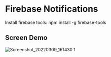 # Firebase Notifications

Install firebase tools:
npm install -g firebase-tools

## Screen Demo

![Screenshot_20220309_161430 1](https://user-images.githubusercontent.com/45378000/157537424-1c6e919c-dfda-4162-aff5-d22ed5cf2169.png)

